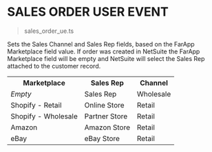 # SALES ORDER USER EVENT

> sales_order_ue.ts

Sets the Sales Channel and Sales Rep fields, based on the FarApp Marketplace field value. If order was created in NetSuite the FarApp Marketplace field will be empty and NetSuite will select the Sales Rep attached to the customer record.

<table>
  <tr>
    <th>Marketplace</th>
    <th>Sales Rep</th>
    <th>Channel</th>
  </tr>
  <tr>
    <td><i>Empty</i></i></td>
    <td>Sales Rep</td>
    <td>Wholesale</td>
  </tr>
  <tr>
    <td>Shopify - Retail</td>
    <td>Online Store</td>
    <td>Retail</td>
  </tr>
  <tr>
    <td>Shopify - Wholesale</td>
    <td>Partner Store</td>
    <td>Retail</td>
  </tr>
  <tr>
    <td>Amazon</td>
    <td>Amazon Store</td>
    <td>Retail</td>
  </tr>
  <tr>
    <td>eBay</td>
    <td>eBay Store</td>
    <td>Retail</td>
  </tr>
</table>
